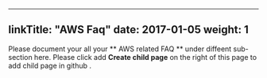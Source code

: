 
---
linkTitle: "AWS Faq"
date: 2017-01-05
weight: 1
---

Please document your all your  ** AWS related FAQ ** under diffeent sub-section here. Please click add **Create child page** on the right of this page to add child page in github .


